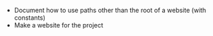 - Document how to use paths other than the root of a website (with constants)
- Make a website for the project
